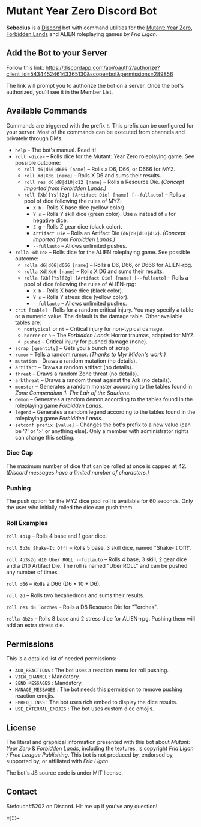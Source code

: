 # Mutant Year Zero Discord Bot

**Sebedius** is a [Discord](https://discordapp.com) bot with command utilities for the [Mutant: Year Zero](http://frialigan.se/en/games/mutant-year-zero/), [Forbidden Lands](https://frialigan.se/en/games/forbidden-lands/) and ALIEN roleplaying games by *Fria Ligan*.

## Add the Bot to your Server

Follow this link: https://discordapp.com/api/oauth2/authorize?client_id=543445246143365130&scope=bot&permissions=289856

The link will prompt you to authorize the bot on a server. Once the bot's authorized, you'll see it in the Member List.

## Available Commands

Commands are triggered with the prefix `!`. This prefix can be configured for your server. Most of the commands can be executed from channels and privately through DMs.

* `help` – The bot's manual. Read it!
* `roll <dice>` – Rolls dice for the Mutant: Year Zero roleplaying game. See possible outcome:
  * `roll d6|d66|d666 [name]` – Rolls a D6, D66, or D666 for MYZ.
  * `roll Xd|Xd6 [name]` – Rolls X D6 and sums their results.
  * `roll res d6|d8|d10|d12 [name]` – Rolls a Resource Die. *(Concept imported from Forbidden Lands.)*
  * `roll [Xb][Ys][Zg] [Artifact Die] [name] [--fullauto]` – Rolls a pool of dice following the rules of MYZ:
    * `X b` – Rolls X base dice (yellow color).
    * `Y s` – Rolls Y skill dice (green color). Use `n` instead of `s` for negative dice.
    * `Z g` – Rolls Z gear dice (black color).
    * `Artifact Die` – Rolls an Artifact Die (`d6|d8|d10|d12`). *(Concept imported from Forbidden Lands.)*
    * `--fullauto` – Allows unlimited pushes.
* `rolla <dice>` – Rolls dice for the ALIEN roleplaying game. See possible outcome:
  * `rolla d6|d66|d666 [name]` – Rolls a D6, D66, or D666 for ALIEN-rpg.
  * `rolla Xd|Xd6 [name]` – Rolls X D6 and sums their results.
  * `rolla [Xb][Ys][Zg] [Artifact Die] [name] [--fullauto]` – Rolls a pool of dice following the rules of ALIEN-rpg:
    * `X b` – Rolls X base dice (black color).
    * `Y s` – Rolls Y stress dice (yellow color).
    * `--fullauto` – Allows unlimited pushes.
* `crit [table]` – Rolls for a random critical injury. You may specify a table or a numeric value. The default is the damage table. Other available tables are:
  * `nontypical` or `nt` – Critical injury for non-typical damage.
  * `horror` or `h` – The *Forbidden Lands* Horror traumas, adapted for MYZ.
  * `pushed` – Critical injury for pushed damage (none).
* `scrap [quantity]` – Gets you a bunch of scrap.
* `rumor` – Tells a random rumor. *(Thanks to Myr Midon's work.)*
* `mutation` – Draws a random mutation (no details).
* `artifact` – Draws a random artifact (no details).
* `threat` – Draws a random Zone threat (no details).
* `arkthreat` – Draws a random threat against the Ark (no details).
* `monster` – Generates a random monster according to the tables found in *Zone Compendium 1: The Lair of the Saurians*.
* `demon` – Generates a random demon according to the tables found in the roleplaying game *Forbidden Lands*.
* `legend` – Generates a random legend according to the tables found in the roleplaying game *Forbidden Lands*.
* `setconf prefix [value]` – Changes the bot's prefix to a new value (can be '?' or '>' or anything else). Only a member with administrator rights can change this setting.

### Dice Cap

The maximum number of dice that can be rolled at once is capped at 42. *(Discord messages have a limited number of characters.)*

### Pushing

The push option for the MYZ dice pool roll is available for 60 seconds. Only the user who initially rolled the dice can push them.

### Roll Examples

`roll 4b1g` – Rolls 4 base and 1 gear dice.

`roll 5b3s Shake-It Off!` – Rolls 5 base, 3 skill dice, named "Shake-It Off!".

`roll 4b3s2g d10 Uber ROLL --fullauto` – Rolls 4 base, 3 skill, 2 gear dice and a D10 Artifact Die. The roll is named "Uber ROLL" and can be pushed any number of times. 

`roll d66` – Rolls a D66 (D6 × 10 + D6).

`roll 2d` – Rolls two hexahedrons and sums their results.

`roll res d8 Torches` – Rolls a D8 Resource Die for "Torches".

`rolla 8b2s` – Rolls 8 base and 2 stress dice for ALIEN-rpg. Pushing them will add an extra stress die.

## Permissions

This is a detailed list of needed permissions:

* `ADD_REACTIONS` : The bot uses a reaction menu for roll pushing.
* `VIEW_CHANNEL` : Mandatory.
* `SEND_MESSAGES` : Mandatory.
* `MANAGE_MESSAGES` : The bot needs this permission to remove pushing reaction emojis.
* `EMBED_LINKS` : The bot uses rich embed to display the dice results.
* `USE_EXTERNAL_EMOJIS` : The bot uses custom dice emojis.

## License

The literal and graphical information presented with this bot about *Mutant: Year Zero* & *Forbidden Lands*, including the textures, is copyright *Fria Ligan / Free League Publishing*. This bot is not produced by, endorsed by, supported by, or affiliated with *Fria Ligan*.

The bot's JS source code is under MIT license.

## Contact

Stefouch#5202 on Discord. Hit me up if you've any question!

=]¦¦¦¬ 